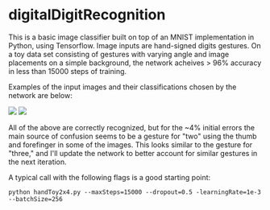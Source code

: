 # digitalDigitRecognition

This is a basic image classifier built on top of an MNIST implementation in Python, using Tensorflow. 
Image inputs are hand-signed digits gestures. On a toy data set consisting of gestures with varying angle
and image placements on a simple background, the network acheives > 96% accuracy in less than 15000 steps of training.

Examples of the input images and their classifications chosen by the network are below:

<img src="https://github.com/theScinder/digitalDigitRecognition/blob/master/toyModelDemo0123_1.png">


<img src="https://github.com/theScinder/digitalDigitRecognition/blob/master/toyModelDemo0123_2.png">

All of the above are correctly recognized, but for the ~4% initial errors the main source of confusion seems to be a gesture for 
"two" using the thumb and forefinger in some of the images. 
This looks similar to the gesture for "three," and I'll update the network to better account for similar gestures in the next iteration. 

A typical call with the following flags is a good starting point: 

```
python handToy2x4.py --maxSteps=15000 --dropout=0.5 -learningRate=1e-3 --batchSize=256
```
